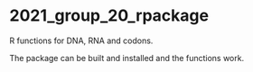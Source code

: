 # 2021_group_20_rpackage
R functions for DNA, RNA and codons.

The package can be built and installed and the functions work.
